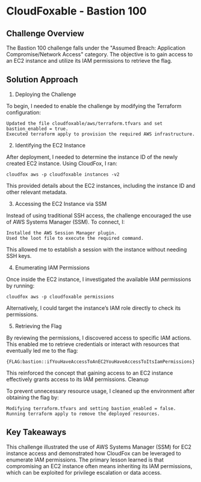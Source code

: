 # CloudFoxable - Bastion 100

## Challenge Overview

The Bastion 100 challenge falls under the "Assumed Breach: Application Compromise/Network Access" category. The objective is to gain access to an EC2 instance and utilize its IAM permissions to retrieve the flag.

## Solution Approach
1. Deploying the Challenge

To begin, I needed to enable the challenge by modifying the Terraform configuration:

    Updated the file cloudfoxable/aws/terraform.tfvars and set bastion_enabled = true.
    Executed terraform apply to provision the required AWS infrastructure.

2. Identifying the EC2 Instance

After deployment, I needed to determine the instance ID of the newly created EC2 instance. Using CloudFox, I ran:

```cloudfox aws -p cloudfoxable instances -v2```

This provided details about the EC2 instances, including the instance ID and other relevant metadata.

3. Accessing the EC2 Instance via SSM

Instead of using traditional SSH access, the challenge encouraged the use of AWS Systems Manager (SSM). To connect, I:

    Installed the AWS Session Manager plugin.
    Used the loot file to execute the required command.

This allowed me to establish a session with the instance without needing SSH keys.

4. Enumerating IAM Permissions

Once inside the EC2 instance, I investigated the available IAM permissions by running:

```cloudfox aws -p cloudfoxable permissions```

Alternatively, I could target the instance’s IAM role directly to check its permissions.

5. Retrieving the Flag

By reviewing the permissions, I discovered access to specific IAM actions. This enabled me to retrieve credentials or interact with resources that eventually led me to the flag:

```{FLAG:bastion::ifYouHaveAccessToAnEC2YouHaveAccessToItsIamPermissions}```

This reinforced the concept that gaining access to an EC2 instance effectively grants access to its IAM permissions.
Cleanup

To prevent unnecessary resource usage, I cleaned up the environment after obtaining the flag by:

    Modifying terraform.tfvars and setting bastion_enabled = false.
    Running terraform apply to remove the deployed resources.

## Key Takeaways

This challenge illustrated the use of AWS Systems Manager (SSM) for EC2 instance access and demonstrated how CloudFox can be leveraged to enumerate IAM permissions. The primary lesson learned is that compromising an EC2 instance often means inheriting its IAM permissions, which can be exploited for privilege escalation or data access.
